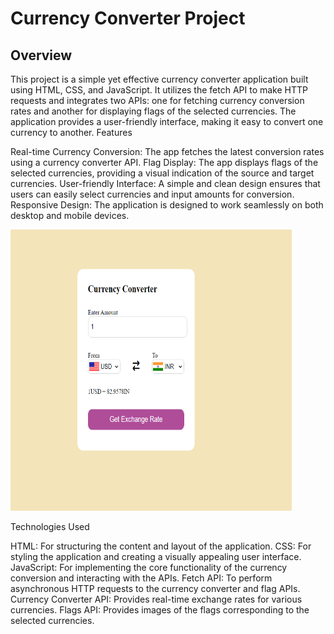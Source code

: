 
<h1>Currency Converter Project</h1>

<h2>Overview</h2>

This project is a simple yet effective currency converter application built using HTML, CSS, and JavaScript. It utilizes the fetch API to make HTTP requests and integrates two APIs: one for fetching currency conversion rates and another for displaying flags of the selected currencies. The application provides a user-friendly interface, making it easy to convert one currency to another.
Features

   Real-time Currency Conversion: The app fetches the latest conversion rates using a currency converter API.
   Flag Display: The app displays flags of the selected currencies, providing a visual indication of the source and target currencies.
   User-friendly Interface: A simple and clean design ensures that users can easily select currencies and input amounts for conversion.
   Responsive Design: The application is designed to work seamlessly on both desktop and mobile devices.

<img src="images.png" alt="Cooresponding_Images" width="450" height="450">

<br>

Technologies Used

   HTML: For structuring the content and layout of the application.
   CSS: For styling the application and creating a visually appealing user interface.
   JavaScript: For implementing the core functionality of the currency conversion and interacting with the APIs.
   Fetch API: To perform asynchronous HTTP requests to the currency converter and flag APIs.
   Currency Converter API: Provides real-time exchange rates for various currencies.
   Flags API: Provides images of the flags corresponding to the selected currencies.